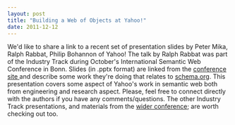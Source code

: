 ```yaml
---
layout: post
title: "Building a Web of Objects at Yahoo!"
date: 2011-12-12
---
```


<p>We'd like to share a link to a recent set of presentation slides by Peter Mika, Ralph Rabbat, Philip Bohannon of Yahoo! The talk by Ralph Rabbat was part of the Industry Track during October's International Semantic Web Conference in Bonn. Slides (in .pptx format) are linked from the <a href="http://iswc2011.semanticweb.org/program/industry-track/">conference site </a> and describe some work they're doing that relates to <a href="http://schema.org/"> schema.org</a>. This presentation covers some aspect of Yahoo's work in semantic web both from engineering and research aspect. Please, feel free to connect directly with the authors if you have any comments/questions. The other Industry Track presentations, and materials from the <a href="http://iswc2011.semanticweb.org/program/"> wider conference</a>; are worth checking out too.</p>